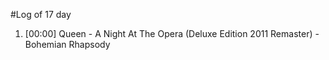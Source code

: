 #Log of 17 day

1. [00:00] Queen - A Night At The Opera (Deluxe Edition 2011 Remaster) - Bohemian Rhapsody
